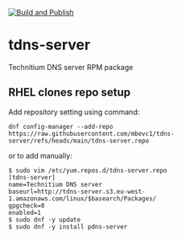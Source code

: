 [![Build and Publish](https://github.com/mbevc1/tdns-server/actions/workflows/build.yaml/badge.svg)](https://github.com/mbevc1/tdns-server/actions/workflows/build.yaml)

# tdns-server
Technitium DNS server RPM package

## RHEL clones repo setup

Add repository setting using command:

```terminal
dnf config-manager --add-repo https://raw.githubusercontent.com/mbevc1/tdns-server/refs/heads/main/tdns-server.repo
```

or to add manually:

```terminal
$ sudo vim /etc/yum.repos.d/tdns-server.repo
[tdns-server]
name=Technitium DNS server
baseurl=http://tdns-server.s3.eu-west-1.amazonaws.com/linux/$basearch/Packages/
gpgcheck=0
enabled=1
$ sudo dnf -y update
$ sudo dnf -y install pdns-server
```

